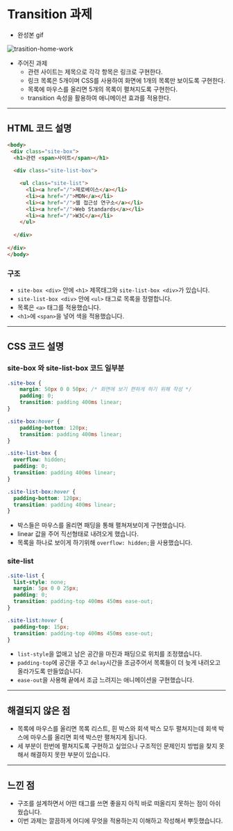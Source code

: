 # Transition 과제
- 완성본 gif

![trasition-home-work](https://github.com/jjang-aaa/home-work/assets/131199065/7275ee61-5b60-4935-9bfa-38f6f19d9e8a)

- 주어진 과제
    - 관련 사이트는 제목으로 각각 항목은 링크로 구현한다.
    - 링크 목록은 5개이며 CSS를 사용하여 화면에 1개의 목록만 보이도록 구현한다.
    - 목록에 마우스를 올리면 5개의 목록이 펼쳐지도록 구현한다.
    - transition 속성을 활용하여 애니메이션 효과를 적용한다.
-----
## HTML 코드 설명


```html
<body>
 <div class="site-box">
  <h1>관련 <span>사이트</span></h1>
  
  <div class="site-list-box">

    <ul class="site-list">
      <li><a href="/">제로베이스</a></li>
      <li><a href="/">MDN</a></li>
      <li><a href="/">웹 접근성 연구소</a></li>
      <li><a href="/">Web Standards</a></li>
      <li><a href="/">W3C</a></li>
    </ul>
    
  </div>
  
</div>
</body>
```
### 구조
- `site-box <div>` 안에 `<h1>` 제목태그와 `site-list-box <div>`가 있습니다.
- `site-list-box <div>` 안에 `<ul>` 태그로 목록을 정렬합니다.
- 목록은 `<a>` 태그를 적용했습니다.
- `<h1>`에 `<span>`을 넣어 색을 적용했습니다.
-----
## CSS 코드 설명

### site-box 와 site-list-box 코드 일부분
```css
.site-box {
    margin: 50px 0 0 50px; /* 화면에 보기 편하게 하기 위해 작성 */
    padding: 0;
    transition: padding 400ms linear;
}

.site-box:hover {
    padding-bottom: 120px;
    transition: padding 400ms linear;
}

.site-list-box {
  overflow: hidden;
  padding: 0;
  transition: padding 400ms linear;
}

.site-list-box:hover {
  padding-bottom: 120px;
  transition: padding 400ms linear;
}
```
- 박스들은 마우스를 올리면 패딩을 통해 펼쳐져보이게 구현했습니다.
- linear 값을 주어 직선형태로 내려오게 했습니다.
- 목록을 하나로 보이게 하기위해 `overflow: hidden;`을 사용했습니다.

### site-list

```css
.site-list {
  list-style: none;
  margin: 5px 0 0 25px;
  padding: 0;
  transition: padding-top 400ms 450ms ease-out;
}

.site-list:hover {
  padding-top: 15px;
  transition: padding-top 400ms 450ms ease-out;
}
```
- `list-style`을 없애고 남은 공간을 마진과 패딩으로 위치를 조정했습니다.
- `padding-top`에 공간을 주고 `delay`시간을 조금주어서 목록들이 더 늦게 내려오고 올라가도록 만들었습니다.
- `ease-out`을 사용해 끝에서 조금 느려지는 애니메이션을 구현했습니다.
-----
## 해결되지 않은 점
- 목록에 마우스를 올리면 목록 리스트, 흰 박스와 회색 박스 모두 펼쳐지는데 회색 박스에 마우스를 올리면 회색 박스만 펼쳐지게 됩니다.
- 세 부분이 한번에 펼쳐지도록 구현하고 싶었으나 구조적인 문제인지 방법을 찾지 못해서 해결하지 못한 부분이 있습니다.
-----
## 느낀 점
- 구조를 설계하면서 어떤 태그를 쓰면 좋을지 아직 바로 떠올리지 못하는 점이 아쉬웠습니다.
- 이번 과제는 깔끔하게 어디에 무엇을 적용하는지 이해하고 작성해서 뿌듯했습니다.

